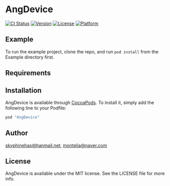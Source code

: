# AngDevice

[![CI Status](http://img.shields.io/travis/skyphinehas@hanmail.net/AngDevice.svg?style=flat)](https://travis-ci.org/skyphinehas@hanmail.net/AngDevice)
[![Version](https://img.shields.io/cocoapods/v/AngDevice.svg?style=flat)](http://cocoapods.org/pods/AngDevice)
[![License](https://img.shields.io/cocoapods/l/AngDevice.svg?style=flat)](http://cocoapods.org/pods/AngDevice)
[![Platform](https://img.shields.io/cocoapods/p/AngDevice.svg?style=flat)](http://cocoapods.org/pods/AngDevice)

## Example

To run the example project, clone the repo, and run `pod install` from the Example directory first.

## Requirements

## Installation

AngDevice is available through [CocoaPods](http://cocoapods.org). To install
it, simply add the following line to your Podfile:

```ruby
pod "AngDevice"
```

## Author

skyphinehas@hanmail.net, montelia@naver.com

## License

AngDevice is available under the MIT license. See the LICENSE file for more info.
